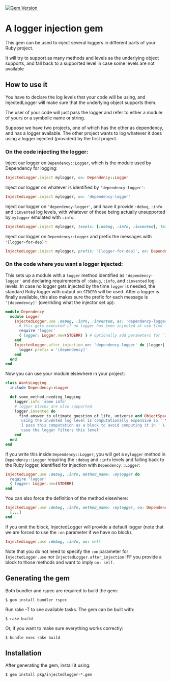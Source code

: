 [![Gem Version](https://badge.fury.io/rb/injectedlogger.svg)](http://badge.fury.io/rb/injectedlogger)

# A logger injection gem

This gem can be used to inject several loggers in different parts of your Ruby project.

It will try to support as many methods and levels as the underlying object supports, and fall back to a supported level in case some levels are not available

## How to use it

You have to declare the log levels that your code will be using, and
InjectedLogger will make sure that the underlying object supports them.

The user of your code will just pass the logger and refer to either a module of
yours or a symbolic name or string.

Suppose we have two projects, one of which has the other as dependency, and has
a logger available. The other project wants to log whatever it does using a
logger injected (provided) by the first project.

### On the code injecting the logger:

Inject our logger on `Dependency::Logger`, which is the module used by Dependency
for logging:
```ruby
InjectedLogger.inject mylogger, on: Dependency::Logger
```

Inject our logger on whatever is identified by `'dependency-logger'`:
```ruby
InjectedLogger.inject mylogger, on: 'dependency-logger'
```

Inject our logger on `'dependency-logger'`, and have it provide `:debug`, `:info`
and `:invented` log levels, with whatever of those being actually unsupported by
`mylogger` emulated with `:info`:
```ruby
InjectedLogger.inject mylogger, levels: [:debug, :info, :invented], fallback: :info, on: 'dependency-logger'
```

Inject our logger on `Dependency::Logger` and prefix the messages with `'[logger-for-dep]'`:
```ruby
InjectedLogger.inject mylogger, prefix: '[logger-for-dep]', on: Dependency::Logger
```

### On the code where you want a logger injected:

This sets up a module with a `logger` method identified as `'dependency-logger'`
and declaring requirements of `:debug`, `:info`, and `:invented` log levels. In
case no logger gets injected by the time `logger` is needed, the standard Ruby
logger with output on `STDERR` will be used. After a logger is finally available,
this also makes sure the prefix for each message is `'[dependency]'` (overriding
what the injector set up):
```ruby
module Dependency
  module Logger
    InjectedLogger.use :debug, :info, :invented, as: 'dependency-logger' do
      # this gets executed if no logger has been injected at use time
      require 'logger'
      { logger: Logger.new(STDERR) } # optionally add parameters for `inject`
    end
    InjectedLogger.after_injection on: 'dependency-logger' do |logger|
      logger.prefix = '[dependency]'
    end
  end
end
```

Now you can use your module elsewhere in your project:
```ruby
class WantsLogging
  include Dependency::Logger

  def some_method_needing_logging
    logger.info 'some info'
    # logger blocks are also supported
    logger.invented do
      find_answer_to_ultimate_question_of life, universe and ObjectSpace.each_object
      'using the invented log level is computationally expensive so ' \
      'I pass this computation as a block to avoid computing it in ' \
      'case the logger filters this level'
    end
  end
end
```

If you write this inside `Dependency::Logger`, you will get a `mylogger` method in
`Dependency::Logger` requiring the `:debug` and `:info` levels and falling back
to the Ruby logger, identified for injection with `Dependency::Logger`:
```ruby
InjectedLogger.use :debug, :info, method_name: :mylogger do
  require 'logger'
  { logger: Logger.new(STDERR)
end
```

You can also force the definition of the method elsewhere:
```ruby
InjectedLogger.use :debug, :info, method_name: :mylogger, on: Dependency::OtherLogger do
  [...]
end
```

If you omit the block, InjectedLogger will provide a default logger (note that
we are forced to use the `:on` parameter if we have no block).
```ruby
InjectedLogger.use :debug, :info, on: self
```

Note that you do not need to specify the `:on` parameter for `InjectedLogger.use`
nor `InjectedLogger.after_injection` IFF you provide a block to those methods
and want to imply `on: self`.

## Generating the gem

Both bundler and rspec are required to build the gem:

    $ gem install bundler rspec

Run rake -T to see available tasks. The gem can be built with:

    $ rake build

Or, if you want to make sure everything works correctly:

    $ bundle exec rake build

## Installation

After generating the gem, install it using:

    $ gem install pkg/injectedlogger-*.gem
